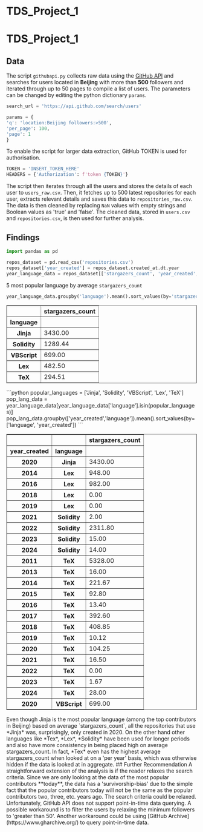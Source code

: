 # TDS_Project_1
# TDS_Project_1
## Data
The script `githubapi.py` collects raw data using the [GitHub API](https://docs.github.com/en/rest?apiVersion=2022-11-28) and searches for users located in **Beijing** with more than **500** followers and iterated through up to 50 pages to compile a list of users. The parameters can be changed by editing the python dictionary `params`.
```python
search_url = 'https://api.github.com/search/users'

params = {
'q': 'location:Beijing followers:>500',
'per_page': 100,
'page': 1
}
```
To enable the script for larger data extraction, GitHub TOKEN is used for authorisation.
```python
TOKEN = 'INSERT_TOKEN_HERE'
HEADERS = {'Authorization': f'token {TOKEN}'}
```
The script then iterates through all the users and stores the details of each user to `users_raw.csv`. Then, it fetches up to 500 latest repositories for each user, extracts relevant details and saves this data to `repositories_raw.csv`. The data is then cleaned by replacing `NaN` values with empty strings and Boolean values as 'true' and 'false'. The cleaned data, stored in `users.csv` and `repositories.csv`, is then used for further analysis.
## Findings
```python
import pandas as pd

repos_dataset = pd.read_csv('repositories.csv')
repos_dataset['year_created'] = repos_dataset.created_at.dt.year
year_language_data = repos_dataset[['stargazers_count', 'year_created', 'language']]
```
5 most popular language by average `stargazers_count`
```python
year_language_data.groupby('language').mean().sort_values(by='stargazers_count', ascending=False)[:5][['stargazers_count']]
```
<div>
<style scoped>
    .dataframe tbody tr th:only-of-type {
        vertical-align: middle;
    }

    .dataframe tbody tr th {
        vertical-align: top;
    }

    .dataframe thead th {
        text-align: right;
    }
</style>
<table border="1" class="dataframe">
  <thead>
    <tr style="text-align: right;">
      <th></th>
      <th>stargazers_count</th>
    </tr>
    <tr>
      <th>language</th>
      <th></th>
    </tr>
  </thead>
  <tbody>
    <tr>
      <th>Jinja</th>
      <td>3430.00</td>
    </tr>
    <tr>
      <th>Solidity</th>
      <td>1289.44</td>
    </tr>
    <tr>
      <th>VBScript</th>
      <td>699.00</td>
    </tr>
    <tr>
      <th>Lex</th>
      <td>482.50</td>
    </tr>
    <tr>
      <th>TeX</th>
      <td>294.51</td>
    </tr>
  </tbody>
</table>
</div>
```python
popular_languages = ['Jinja', 'Solidity', 'VBScript', 'Lex', 'TeX']
pop_lang_data = year_language_data[year_language_data['language'].isin(popular_languages)]
pop_lang_data.groupby(['year_created','language']).mean().sort_values(by=['language', 'year_created'])
```
<div>
<style scoped>
    .dataframe tbody tr th:only-of-type {
        vertical-align: middle;
    }

    .dataframe tbody tr th {
        vertical-align: top;
    }

    .dataframe thead th {
        text-align: right;
    }
</style>
<table border="1" class="dataframe">
  <thead>
    <tr style="text-align: right;">
      <th></th>
      <th></th>
      <th>stargazers_count</th>
    </tr>
    <tr>
      <th>year_created</th>
      <th>language</th>
      <th></th>
    </tr>
  </thead>
  <tbody>
    <tr>
      <th>2020</th>
      <th>Jinja</th>
      <td>3430.00</td>
    </tr>
    <tr>
      <th>2014</th>
      <th>Lex</th>
      <td>948.00</td>
    </tr>
    <tr>
      <th>2016</th>
      <th>Lex</th>
      <td>982.00</td>
    </tr>
    <tr>
      <th>2018</th>
      <th>Lex</th>
      <td>0.00</td>
    </tr>
    <tr>
      <th>2019</th>
      <th>Lex</th>
      <td>0.00</td>
    </tr>
    <tr>
      <th>2021</th>
      <th>Solidity</th>
      <td>2.00</td>
    </tr>
    <tr>
      <th>2022</th>
      <th>Solidity</th>
      <td>2311.80</td>
    </tr>
    <tr>
      <th>2023</th>
      <th>Solidity</th>
      <td>15.00</td>
    </tr>
    <tr>
      <th>2024</th>
      <th>Solidity</th>
      <td>14.00</td>
    </tr>
    <tr>
      <th>2011</th>
      <th>TeX</th>
      <td>5328.00</td>
    </tr>
    <tr>
      <th>2013</th>
      <th>TeX</th>
      <td>16.00</td>
    </tr>
    <tr>
      <th>2014</th>
      <th>TeX</th>
      <td>221.67</td>
    </tr>
    <tr>
      <th>2015</th>
      <th>TeX</th>
      <td>92.80</td>
    </tr>
    <tr>
      <th>2016</th>
      <th>TeX</th>
      <td>13.40</td>
    </tr>
    <tr>
      <th>2017</th>
      <th>TeX</th>
      <td>392.60</td>
    </tr>
    <tr>
      <th>2018</th>
      <th>TeX</th>
      <td>408.85</td>
    </tr>
    <tr>
      <th>2019</th>
      <th>TeX</th>
      <td>10.12</td>
    </tr>
    <tr>
      <th>2020</th>
      <th>TeX</th>
      <td>104.25</td>
    </tr>
    <tr>
      <th>2021</th>
      <th>TeX</th>
      <td>16.50</td>
    </tr>
    <tr>
      <th>2022</th>
      <th>TeX</th>
      <td>0.00</td>
    </tr>
    <tr>
      <th>2023</th>
      <th>TeX</th>
      <td>1.67</td>
    </tr>
    <tr>
      <th>2024</th>
      <th>TeX</th>
      <td>28.00</td>
    </tr>
    <tr>
      <th>2020</th>
      <th>VBScript</th>
      <td>699.00</td>
    </tr>
  </tbody>
</table>
</div>
Even though Jinja is the most popular language (among the top contributors in Beijing) based on average `stargazers_count`, all the repositories that use *Jinja* was, surprisingly, only created in 2020. On the other hand other languages like *Tex*, *Lex*, *Solidity* have been used for longer periods and also have more consistency in being placed high on average stargazers_count. In fact, *Tex* even has the highest average stargazers_count when looked at on a 'per year' basis, which was otherwise hidden if the data is looked at in aggregate.
## Further Recommendation
A straightforward extension of the analysis is if the reader relaxes the search criteria. Since we are only looking at the data of the most popular contributors **today**, the data has a 'survivorship-bias' due to the simple fact that the popular contributors today will not be the same as the popular contributors two, three, etc. years ago. The search criteria could be relaxed. Unfortunately, GitHub API does not support point-in-time data querying. A possible workaround is to filter the users by relaxing the minimum followers to 'greater than 50'. Another workaround could be using [GitHub Archive](https://www.gharchive.org/) to query point-in-time data.
